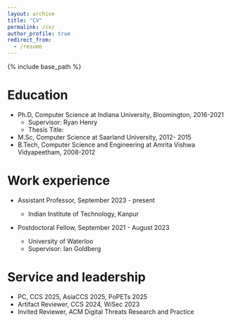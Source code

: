 ```yaml
---
layout: archive
title: "CV"
permalink: /cv/
author_profile: true
redirect_from:
  - /resume
---
```


{% include base_path %}

Education
======

* Ph.D, Computer Science at Indiana University, Bloomington, 2016-2021
	* Supervisor: Ryan Henry
	* Thesis Title: 
* M.Sc, Computer Science at Saarland University, 2012- 2015
* B.Tech, Computer Science and Engineering at Amrita Vishwa Vidyapeetham, 2008-2012

Work experience
======
* Assistant Professor, September 2023 - present
   * Indian Institute of Technology, Kanpur

* Postdoctoral Fellow, September 2021 - August 2023
   * University of Waterloo
   * Supervisor: Ian Goldberg
  
 
Service and leadership
======
* PC, CCS 2025, AsiaCCS 2025, PoPETs 2025
* Artifact Reviewer, CCS 2024, WiSec 2023
* Invited Reviewer,  ACM Digital Threats Research and Practice
